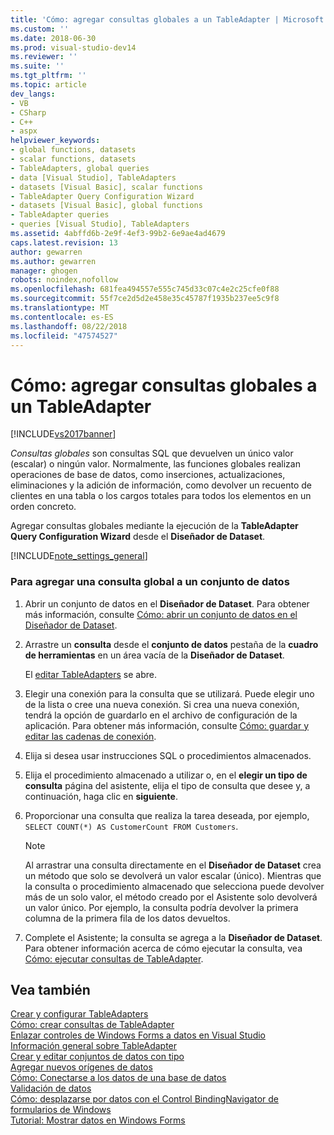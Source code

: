 ```yaml
---
title: 'Cómo: agregar consultas globales a un TableAdapter | Microsoft Docs'
ms.custom: ''
ms.date: 2018-06-30
ms.prod: visual-studio-dev14
ms.reviewer: ''
ms.suite: ''
ms.tgt_pltfrm: ''
ms.topic: article
dev_langs:
- VB
- CSharp
- C++
- aspx
helpviewer_keywords:
- global functions, datasets
- scalar functions, datasets
- TableAdapters, global queries
- data [Visual Studio], TableAdapters
- datasets [Visual Basic], scalar functions
- TableAdapter Query Configuration Wizard
- datasets [Visual Basic], global functions
- TableAdapter queries
- queries [Visual Studio], TableAdapters
ms.assetid: 4abffd6b-2e9f-4ef3-99b2-6e9ae4ad4679
caps.latest.revision: 13
author: gewarren
ms.author: gewarren
manager: ghogen
robots: noindex,nofollow
ms.openlocfilehash: 681fea494557e555c745d33c07c4e2c25cfe0f88
ms.sourcegitcommit: 55f7ce2d5d2e458e35c45787f1935b237ee5c9f8
ms.translationtype: MT
ms.contentlocale: es-ES
ms.lasthandoff: 08/22/2018
ms.locfileid: "47574527"
---
```

# <a name="how-to-add-global-queries-to-a-tableadapter"></a>Cómo: agregar consultas globales a un TableAdapter
[!INCLUDE[vs2017banner](../includes/vs2017banner.md)]

*Consultas globales* son consultas SQL que devuelven un único valor (escalar) o ningún valor. Normalmente, las funciones globales realizan operaciones de base de datos, como inserciones, actualizaciones, eliminaciones y la adición de información, como devolver un recuento de clientes en una tabla o los cargos totales para todos los elementos en un orden concreto.  
  
 Agregar consultas globales mediante la ejecución de la **TableAdapter Query Configuration Wizard** desde el **Diseñador de Dataset**.  
  
 [!INCLUDE[note_settings_general](../includes/note-settings-general-md.md)]  
  
### <a name="to-add-a-global-query-to-a-dataset"></a>Para agregar una consulta global a un conjunto de datos  
  
1.  Abrir un conjunto de datos en el **Diseñador de Dataset**. Para obtener más información, consulte [Cómo: abrir un conjunto de datos en el Diseñador de Dataset](http://msdn.microsoft.com/library/36fc266f-365b-42cb-aebb-c993dc2c47c3).  
  
2.  Arrastre un **consulta** desde el **conjunto de datos** pestaña de la **cuadro de herramientas** en un área vacía de la **Diseñador de Dataset**.  
  
     El [editar TableAdapters](../data-tools/editing-tableadapters.md) se abre.  
  
3.  Elegir una conexión para la consulta que se utilizará. Puede elegir uno de la lista o cree una nueva conexión. Si crea una nueva conexión, tendrá la opción de guardarlo en el archivo de configuración de la aplicación. Para obtener más información, consulte [Cómo: guardar y editar las cadenas de conexión](~/E:/Repos/visualstudio-docs-pr/docs/data-tools/how-to-save-and-edit-connection-strings.md).  
  
4.  Elija si desea usar instrucciones SQL o procedimientos almacenados.  
  
5.  Elija el procedimiento almacenado a utilizar o, en el **elegir un tipo de consulta** página del asistente, elija el tipo de consulta que desee y, a continuación, haga clic en **siguiente**.  
  
6.  Proporcionar una consulta que realiza la tarea deseada, por ejemplo, `SELECT COUNT(*) AS CustomerCount FROM Customers`.  
  
    > [!NOTE]
    >  Al arrastrar una consulta directamente en el **Diseñador de Dataset** crea un método que solo se devolverá un valor escalar (único). Mientras que la consulta o procedimiento almacenado que selecciona puede devolver más de un solo valor, el método creado por el Asistente solo devolverá un valor único. Por ejemplo, la consulta podría devolver la primera columna de la primera fila de los datos devueltos.  
  
7.  Complete el Asistente; la consulta se agrega a la **Diseñador de Dataset**. Para obtener información acerca de cómo ejecutar la consulta, vea [Cómo: ejecutar consultas de TableAdapter](http://msdn.microsoft.com/library/c7518855-f896-41c1-b3de-1a8116280593).  
  
## <a name="see-also"></a>Vea también  
 [Crear y configurar TableAdapters](../data-tools/create-and-configure-tableadapters.md)   
 [Cómo: crear consultas de TableAdapter](../data-tools/how-to-create-tableadapter-queries.md)   
 [Enlazar controles de Windows Forms a datos en Visual Studio](../data-tools/bind-windows-forms-controls-to-data-in-visual-studio.md)   
 [Información general sobre TableAdapter](../data-tools/tableadapter-overview.md)   
 [Crear y editar conjuntos de datos con tipo](../data-tools/creating-and-editing-typed-datasets.md)   
 [Agregar nuevos orígenes de datos](../data-tools/add-new-data-sources.md)   
 [Cómo: Conectarse a los datos de una base de datos](../data-tools/how-to-connect-to-data-in-a-database.md)   
 [Validación de datos](http://msdn.microsoft.com/library/b3a9ee4e-5d4d-4411-9c56-c811f2b4ee7e)   
 [Cómo: desplazarse por datos con el Control BindingNavigator de formularios de Windows](http://msdn.microsoft.com/library/0e5d4f34-bc9b-47cf-9b8d-93acbb1f1dbb)   
 [Tutorial: Mostrar datos en Windows Forms](../data-tools/walkthrough-displaying-data-on-a-windows-form.md)